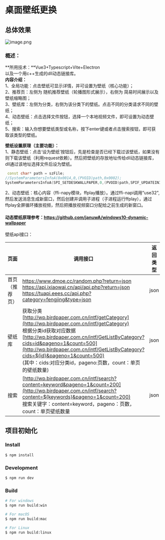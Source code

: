 # 桌面壁纸更换

## 总体效果
![image.png](https://cdn.nlark.com/yuque/0/2022/png/27284959/1669122212198-b3bd8dbe-c3bf-4516-9d87-927fc785ac76.png#averageHue=%232f6343&clientId=ue10592ff-7bb3-4&crop=0&crop=0&crop=1&crop=1&from=paste&height=743&id=u4fabbb27&margin=%5Bobject%20Object%5D&name=image.png&originHeight=929&originWidth=1457&originalType=binary&ratio=1&rotation=0&showTitle=false&size=2347665&status=done&style=none&taskId=ub489a17f-c6fd-41f4-9552-7af0b097461&title=&width=1165.6)
### 概述：
**所用技术：**Vue3+Typescript+Vite+Electron<br />   以及一个用c++生成的dll动态链接库。<br />**内容介绍：**<br />1、全局功能：点击壁纸可显示详情，并可设置为壁纸（核心功能）；<br />2、推荐页：左侧为 随机推荐壁纸（轮播图形式展示），右侧为 简易时间展示以及壁纸缩略图；<br />3、壁纸库：左侧为分类，右侧为该分类下的壁纸。点击不同的分类请求不同的壁纸；<br />4、动态壁纸：点击选择文件按钮，选择一个本地视频文件，即可设置为动态壁纸；<br />5、搜索：输入你想要壁纸类型或名称，按下enter键或者点击搜索按钮，即可获取该类型的壁纸。

**壁纸设置原理（主要功能）：**<br />1、静态壁纸：点击‘设为壁纸’按钮后，先是检查是否已经下载过该壁纸，如果没有则下载该壁纸（利用request依赖）。然后把壁纸的存放地址传给dll动态链接库，dll通过该地址选择文件后设为壁纸。
```cpp
 const char* path = szFile;
//SystemParametersInfoA(0x0014,0,(PVOID)path,0x0002);
SystemParametersInfoA(SPI_SETDESKWALLPAPER,0,(PVOID)path,SPIF_UPDATEINIFILE);
```
2、动态壁纸：核心内容（ffi-napy模块，ffplay播放）。通过ffi-napi调用“use32",然后发送消息生成新窗口，然后创建并调用子进程（子进程运行ffplay），通过ffplay全屏循环播放视频，然后把播放视频窗口分配给之前生成的新窗口。
#### 动态壁纸原理参考：https://github.com/januwA/windows10-dynamic-wallpaper

壁纸api接口：

| 页面 | 调用接口 | 返回类型 |
| --- | --- | --- |
| 首页（推荐页） | https://www.dmoe.cc/random.php?return=json https://api.ixiaowai.cn/api/api.php?return=json https://tuapi.eees.cc/api.php?category=fengjing&type=json| json |
| 壁纸库 |  获取分类[http://wp.birdpaper.com.cn/intf/getCategory](http://wp.birdpaper.com.cn/intf/getCategory)<br />根据分类id获取对应数据<br />[http://wp.birdpaper.com.cn/intf/GetListByCategory?cids=id&pageno=1&count=500](http://wp.birdpaper.com.cn/intf/GetListByCategory?cids=${id}&pageno=1&count=500)<br />(其中：cids:对应分类id，pageno:页数，count：单页的壁纸数量)<br /> | json |
| 搜索 | [http://wp.birdpaper.com.cn/intf/search?content=keyword&pageno=1&count=200](http://wp.birdpaper.com.cn/intf/search?content=${keywords}&pageno=1&count=200)<br />搜索关键字：content=keyword，pageno：页数，count：单页壁纸数量 | json |






## 项目初始化

### Install

```bash
$ npm install
```

### Development

```bash
$ npm run dev
```

### Build

```bash
# For windows
$ npm run build:win

# For macOS
$ npm run build:mac

# For Linux
$ npm run build:linux
```
